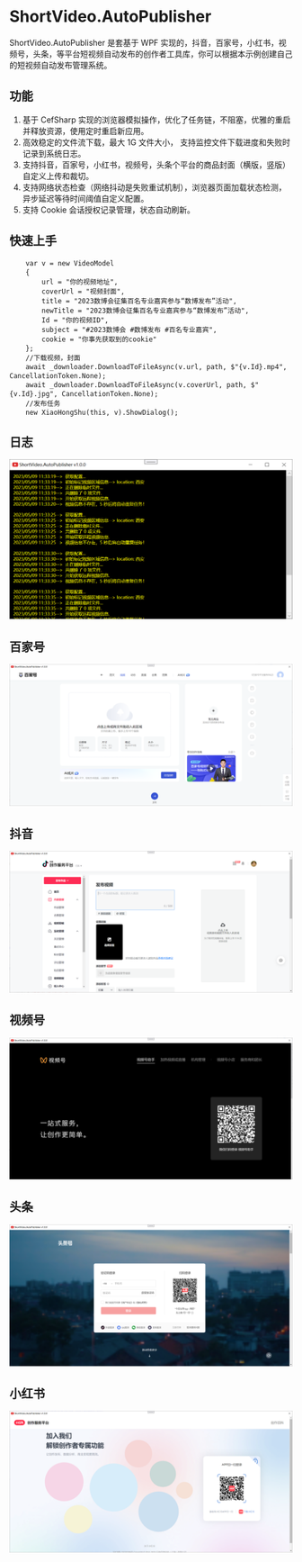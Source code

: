 # ShortVideo.AutoPublisher

ShortVideo.AutoPublisher 是套基于 WPF 实现的，抖音，百家号，小红书，视频号，头条，等平台短视频自动发布的创作者工具库，你可以根据本示例创建自己的短视频自动发布管理系统。

## 功能

1. 基于 CefSharp 实现的浏览器模拟操作，优化了任务链，不阻塞，优雅的重启并释放资源，使用定时重启新应用。
2. 高效稳定的文件流下载，最大 1G 文件大小， 支持监控文件下载进度和失败时记录到系统日志。
3. 支持抖音，百家号，小红书，视频号，头条个平台的商品封面（横版，竖版）自定义上传和裁切。
4. 支持网络状态检查（网络抖动是失败重试机制），浏览器页面加载状态检测，异步延迟等待时间阈值自定义配置。
5. 支持 Cookie 会话授权记录管理，状态自动刷新。

## 快速上手

```
    var v = new VideoModel
    {
        url = "你的视频地址",
        coverUrl = "视频封面",
        title = "2023数博会征集百名专业嘉宾参与“数博发布”活动",
        newTitle = "2023数博会征集百名专业嘉宾参与“数博发布”活动",
        Id = "你的视频ID",
        subject = "#2023数博会 #数博发布 #百名专业嘉宾",
        cookie = "你事先获取到的cookie"
    };
    //下载视频，封面
    await _downloader.DownloadToFileAsync(v.url, path, $"{v.Id}.mp4", CancellationToken.None);
    await _downloader.DownloadToFileAsync(v.coverUrl, path, $"{v.Id}.jpg", CancellationToken.None);
    //发布任务
    new XiaoHongShu(this, v).ShowDialog();
```

## 日志

<img src="https://github.com/dorisoy/ShortVideo.AutoPublisher/blob/main/Screen/Console.png" />

## 百家号

<img src="https://github.com/dorisoy/ShortVideo.AutoPublisher/blob/main/Screen/Baijiahao.png" />

## 抖音

<img src="https://github.com/dorisoy/ShortVideo.AutoPublisher/blob/main/Screen/Douyin.png" />

## 视频号

<img src="https://github.com/dorisoy/ShortVideo.AutoPublisher/blob/main/Screen/Shipinhao.png" />

## 头条

<img src="https://github.com/dorisoy/ShortVideo.AutoPublisher/blob/main/Screen/Toutiao.png" />

## 小红书

<img src="https://github.com/dorisoy/ShortVideo.AutoPublisher/blob/main/Screen/XiaoHongShu.png" />
